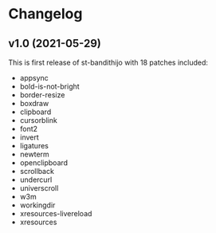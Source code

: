 # Changelog

## v1.0 (2021-05-29)

This is first release of st-bandithijo with 18 patches included:

- appsync
- bold-is-not-bright
- border-resize
- boxdraw
- clipboard
- cursorblink
- font2
- invert
- ligatures
- newterm
- openclipboard
- scrollback
- undercurl
- universcroll
- w3m
- workingdir
- xresources-livereload
- xresources
